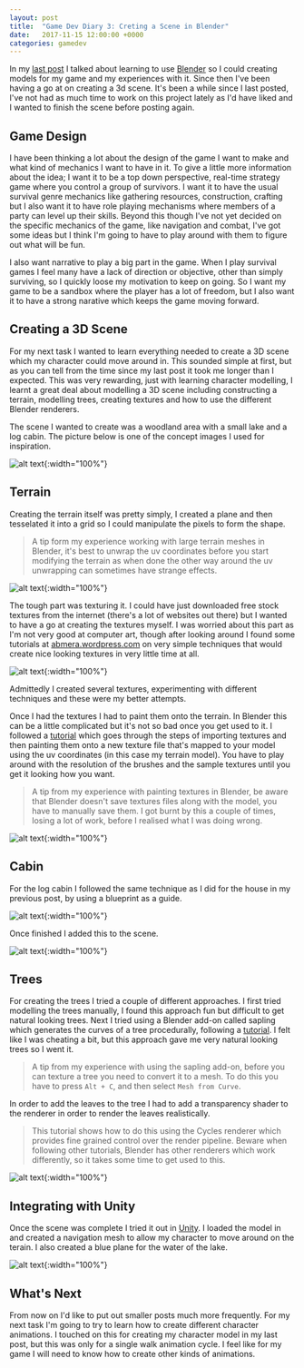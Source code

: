 ```yaml
---
layout: post
title:  "Game Dev Diary 3: Creting a Scene in Blender"
date:   2017-11-15 12:00:00 +0000
categories: gamedev
---
```


In my [last post][last-post] I talked about learning to use [Blender][blender-website] so I could creating models for my game and my experiences with it. Since then I've been having a go at on creating a 3d scene. It's been a while since I last posted, I've not had as much time to work on this project lately as I'd have liked and I wanted to finish the scene before posting again.

## Game Design

I have been thinking a lot about the design of the game I want to make and what kind of mechanics I want to have in it. To give a little more information about the idea; I want it to be a top down perspective, real-time strategy game where you control a group of survivors. I want it to have the usual survival genre mechanics like gathering resources, construction, crafting but I also want it to have role playing mechanisms where members of a party can level up their skills. Beyond this though I've not yet decided on the specific mechanics of the game, like navigation and combat, I've got some ideas but I think I'm going to have to play around with them to figure out what will be fun.

I also want narrative to play a big part in the game. When I play survival games I feel many have a lack of direction or objective, other than simply surviving, so I quickly loose my motivation to keep on going. So I want my game to be a sandbox where the player has a lot of freedom, but I also want it to have a strong narative which keeps the game moving forward.

## Creating a 3D Scene

For my next task I wanted to learn everything needed to create a 3D scene which my character could move around in. This sounded simple at first, but as you can tell from the time since my last post it took me longer than I expected. This was very rewarding, just with learning character modelling, I learnt a great deal about modelling a 3D scene including constructing a terrain, modelling trees, creating textures and how to use the different Blender renderers.

The scene I wanted to create was a woodland area with a small lake and a log cabin. The picture below is one of the concept images I used for inspiration.

![alt text](https://github.com/AerialMantis/aerialmantis.github.io/raw/master/images/game-dev-diary-3/log-cabin.png "Log cabin reference image"){:width="100%"}

## Terrain

Creating the terrain itself was pretty simply, I created a plane and then tesselated it into a grid so I could manipulate the pixels to form the shape.

> A tip form my experience working with large terrain meshes in Blender, it's best to unwrap the uv coordinates before you start modifying the terrain as when done the other way around the uv unwrapping can sometimes have strange effects.

![alt text](https://github.com/AerialMantis/aerialmantis.github.io/raw/master/images/game-dev-diary-3/terrain-solid.png "Terrain in wireframe"){:width="100%"}

The tough part was texturing it. I could have just downloaded free stock textures from the internet (there's a lot of websites out there) but I wanted to have a go at creating the textures myself. I was worried about this part as I'm not very good at computer art, though after looking around I found some tutorials at [abmera.wordpress.com][abmera-tutorials] on very simple techniques that would create nice looking textures in very little time at all.

![alt text](https://github.com/AerialMantis/aerialmantis.github.io/raw/master/images/game-dev-diary-3/terrain-textures.png "Terrain textures"){:width="100%"}

Admittedly I created several textures, experimenting with different techniques and these were my better attempts.

Once I had the textures I had to paint them onto the terrain. In Blender this can be a little complicated but it's not so bad once you get used to it. I followed a [tutorial][painting-textures] which goes through the steps of importing textures and then painting them onto a new texture file that's mapped to your model using the uv coordinates (in this case my terrain model). You have to play around with the resolution of the brushes and the sample textures until you get it looking how you want.

> A tip from my experience with painting textures in Blender, be aware that Blender doesn't save textures files along with the model, you have to manually save them. I got burnt by this a couple of times, losing a lot of work, before I realised what I was doing wrong.

![alt text](https://github.com/AerialMantis/aerialmantis.github.io/raw/master/images/game-dev-diary-3/terrain-textured.png "Terrain textured"){:width="100%"}

## Cabin

For the log cabin I followed the same technique as I did for the house in my previous post, by using a blueprint as a guide.

![alt text](https://github.com/AerialMantis/aerialmantis.github.io/raw/master/images/game-dev-diary-3/log-cabin-blueprint.png "Terrain textured"){:width="100%"}

Once finished I added this to the scene.

![alt text](https://github.com/AerialMantis/aerialmantis.github.io/raw/master/images/game-dev-diary-3/log-cabin-model.png "Terrain textured"){:width="100%"}

## Trees

For creating the trees I tried a couple of different approaches. I first tried modelling the trees manually, I found this approach fun but difficult to get natural looking trees. Next I tried using a Blender add-on called sapling which generates the curves of a tree procedurally, following a [tutorial][creating-trees]. I felt like I was cheating a bit, but this approach gave me very natural looking trees so I went it.

> A tip from my experience with using the sapling add-on, before you can texture a tree you need to convert it to a mesh. To do this you have to press `Alt + C`, and then select `Mesh from Curve`.

In order to add the leaves to the tree I had to add a transparency shader to the renderer in order to render the leaves realistically.

> This tutorial shows how to do this using the Cycles renderer which provides fine grained control over the render pipeline. Beware when following other tutorials, Blender has other renderers which work differently, so it takes some time to get used to this.

![alt text](https://github.com/AerialMantis/aerialmantis.github.io/raw/master/images/game-dev-diary-3/finished-scene.png "Finished scene"){:width="100%"}

## Integrating with Unity

Once the scene was complete I tried it out in [Unity][unity-website]. I loaded the model in and created a navigation mesh to allow my character to move around on the terain. I also created a blue plane for the water of the lake.

![alt text](https://github.com/AerialMantis/aerialmantis.github.io/raw/master/images/game-dev-diary-3/finished-scene-in-game.png "Finished scene"){:width="100%"}

## What's Next

From now on I'd like to put out smaller posts much more frequently. For my next task I'm going to try to learn how to create different character animations. I touched on this for creating my character model in my last post, but this was only for a single walk animation cycle. I feel like for my game I will need to know how to create other kinds of animations.

[last-post]: http://www.aerialmantis.co.uk/blog/2017/04/16/game-dev-diary-2/
[unity-website]: https://unity3d.com/
[blender-website]: https://www.blender.org
[abmera-tutorials]: https://abmera.wordpress.com/2012/05/21/creating-nice-looking-game-textures-using-gimp/
[gimp]: https://www.gimp.org/
[painting-textures]: https://www.youtube.com/watch?v=xYVVhC60mz0
[creating-trees]: https://www.youtube.com/watch?v=rN2CYXVKH0s